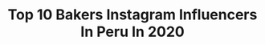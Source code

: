 ---
title: Top 10 Bakers Instagram Influencers In Peru In 2020
description: >-
  Find top bakers Instagram influencers in Peru in 2020. Most popular hashtags: #bikershorts #love #cuarentena #stayhome.
platform: Instagram
profiles:
  - username: "macarenav25"
    fullname: >-
      Macarena Velez
    location: "Peru"
    followers: 2059147
    engagement: 93
    commentsToLikes: 0.012109
    id: ck8sxv45fis3o0j78snd0mkxx
    verified: true
    hashtags: "#suicidesquad, #birdsofprey, #pinterest, #inspo"
  - username: "fernandamarsano"
    fullname: >-
      Maria Fernanda Marsano
    location: "Peru"
    followers: 24954
    engagement: 273
    commentsToLikes: 0.041204
    id: ck6ucvulyhr0m0j7186ra4e96
    verified: false
    hashtags: "#friends, #pink, #body, #comedy"
  - username: "manu___mg"
    fullname: >-
      Manu
    location: "Peru"
    followers: 3331
    engagement: 2712
    commentsToLikes: 0.029323
    id: ck6tucbacfiqx0j71qsyjhil9
    verified: false
    hashtags: "#fontana, #lights, #foodmarket, #park"
  - username: "tephaloza8"
    fullname: >-
      Spheffany Loza
    location: "Peru"
    followers: 1388515
    engagement: 195
    commentsToLikes: 0.013223
    id: ck6ucvv1khr3a0j71d27f75re
    verified: true
    hashtags: "#croppedtops, #cuarentena, #day17, #porunmundomejor"
  - username: "dulcesgemelas"
    fullname: >-
      Dulces Gemelas
    location: "Peru"
    followers: 7093
    engagement: 568
    commentsToLikes: 0.021997
    id: ck5zxxaf98u0u0i14mhnifes1
    verified: false
    hashtags: "#diormakeup, #benefitcosmetics, #naturaperu, #lashes"
  - username: "yasmin__garay"
    fullname: >-
      🔥Y A S M I N 🇨🇺
    location: "Peru"
    followers: 17070
    engagement: 709
    commentsToLikes: 0.031692
    id: ck8tbmp4ow9qu0j783knf6uqr
    verified: false
    hashtags: "#ropa, #tumblr, #photochallenge, #illustrator"
  - username: "gianelladesouza"
    fullname: >-
      Gianella de Souza
    location: "Peru"
    followers: 5372
    engagement: 924
    commentsToLikes: 0.041333
    id: ckap7gb5fjy5e0i78jpt77eqi
    verified: false
    hashtags: "#natgeo, #feel, #southamerica, #covid19"
  - username: "nickym.b"
    fullname: >-
      ✨ NICOL | TRAVEL & EDIT 🌎📸
    location: "Peru"
    followers: 2035
    engagement: 2315
    commentsToLikes: 0.034352
    id: ckaoro5t1o3520i78epg4ba8n
    verified: false
    hashtags: "#madrid, #bangstyle, #lakers, #palmademallorca"
---